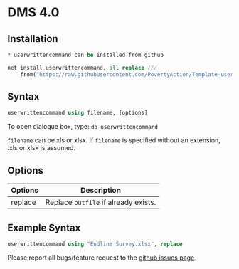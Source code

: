 # DMS 4.0


## Installation
```stata
* userwrittencommand can be installed from github

net install userwrittencommand, all replace ///
	from("https://raw.githubusercontent.com/PovertyAction/Template-user-written-command/master")
```

## Syntax
```stata
userwrittencommand using filename, [options]
```

To open dialogue box, type: ``db userwrittencommand``



``filename`` can be xls or xlsx. If ``filename`` is specified without an extension, .xls or xlsx is assumed. 


## Options
| Options      | Description |
| ---        |    ----   |
 | replace |  Replace ``outfile`` if already exists. | 
 
## Example Syntax
```stata
userwrittencommand using "Endline Survey.xlsx", replace

```

Please report all bugs/feature request to the <a href="https://github.com/PovertyAction/ipachecksetup/issues" target="_blank"> github issues page</a>
